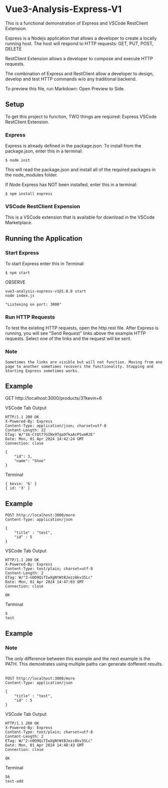 # Vue3-Analysis-Express-V1


This is a functional demonstration of Express and VSCode RestClient Extension.

Express is a Nodejs application that allows a developer to create a locally running host.
The host will respond to HTTP requests: GET, PUT, POST, DELETE

RestClient Extension allows a developer to compose and execute HTTP requests.

The combination of Express and RestClient allow a developer to design, develop and test HTTP commands w/o any traditional backend.

To preview this file, run Markdown: Open Preview to Side.

## Setup
To get this project to function, TWO things are required:
	Express
	VSCode RestClient Extension.

### Express
Express is already defined in the package.json. 
To install from the package.json, enter this in a terminal:

	$ node init

This will read the package.json and install all of the required packages in the node_modules folder.

If Node Express has NOT been installed, enter this in a terminal:

	$ npm install express

### VSCode RestClient Expension

This is a VSCode extension that is available for download in the VSCode Marketplace.

## Running the Application

### Start Express

To start Express enter this in Terminal:
	
	$ npm start

OBSERVE

	vue3-analysis-express-v1@1.0.0 start
	node index.js

	"Listening on port: 3000"

### Run HTTP Requests

To test the existing HTTP requests, open the http.rest file.
After Express is running, you will see “Send Request” links above the example HTTP requests.
Select one of the links and the request will be sent.

<h3>Note</h3>


	Sometimes the links are visible but will not function. Moving from one page to another sometimes recovers the functionality. Stopping and Starting Express sometimes works.

## Example

GET http://localhost:3000/products/3?kevin=6

VSCode Tab Output

	HTTP/1.1 200 OK
	X-Powered-By: Express 
	Content-Type: application/json; charset=utf-8 
	Content-Length: 22 
	ETag: W/"16-CtQt77GINx9Tqa9fkaAcPSvmRJE" 
	Date: Mon, 01 Apr 2024 14:42:24 GMT 
	Connection: close 

	{ 
		"id": 3, 
		"name": "Shoe" 
	}

Terminal 

	{ kevin: '6' }
	{ id: '3' }

## Example

	POST http://localhost:3000/more
	Content-Type: application/json

	{
		"title" : "test",
		"id" : 5
	}

VSCode Tab Output

	HTTP/1.1 200 OK 
	X-Powered-By: Express 
	Content-Type: text/plain; charset=utf-8 
	Content-Length: 2 
	ETag: W/"2-nOO9QiTIwXgNtWtBJezz8kv3SLc" 
	Date: Mon, 01 Apr 2024 14:47:03 GMT 
	Connection: close 

	OK

Terminal 

	5
	test

## Example


<h3>Note</h3>
	The only difference between this example and the next example is the PATH.
	This demostrates using multiple paths can generate dofferent results. <br><br>

	POST http://localhost:3000/more
	Content-Type: application/json

	{
		"title" : "test",
		"id" : 5
	}

VSCode Tab Output

	HTTP/1.1 200 OK 
	X-Powered-By: Express 
	Content-Type: text/plain; charset=utf-8 
	Content-Length: 2 
	ETag: W/"2-nOO9QiTIwXgNtWtBJezz8kv3SLc" 
	Date: Mon, 01 Apr 2024 14:48:43 GMT 
	Connection: close 

	OK

Terminal 

	56
	test-add


